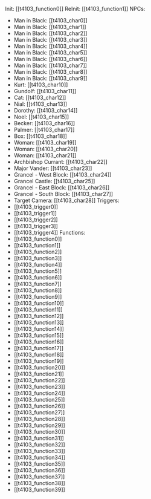 Init: [[t4103_function0]]
ReInit: [[t4103_function1]]
NPCs:
- Man in Black: [[t4103_char0]]
- Man in Black: [[t4103_char1]]
- Man in Black: [[t4103_char2]]
- Man in Black: [[t4103_char3]]
- Man in Black: [[t4103_char4]]
- Man in Black: [[t4103_char5]]
- Man in Black: [[t4103_char6]]
- Man in Black: [[t4103_char7]]
- Man in Black: [[t4103_char8]]
- Man in Black: [[t4103_char9]]
- Kurt: [[t4103_char10]]
- Gundolf: [[t4103_char11]]
- Cat: [[t4103_char12]]
- Nial: [[t4103_char13]]
- Dorothy: [[t4103_char14]]
- Noel: [[t4103_char15]]
- Becker: [[t4103_char16]]
- Palmer: [[t4103_char17]]
- Box: [[t4103_char18]]
- Woman: [[t4103_char19]]
- Woman: [[t4103_char20]]
- Woman: [[t4103_char21]]
- Archbishop Currant: [[t4103_char22]]
- Major Vander: [[t4103_char23]]
- Grancel - West Block: [[t4103_char24]]
- Grancel Castle: [[t4103_char25]]
- Grancel - East Block: [[t4103_char26]]
- Grancel - South Block: [[t4103_char27]]
- Target Camera: [[t4103_char28]]
Triggers:
- [[t4103_trigger0]]
- [[t4103_trigger1]]
- [[t4103_trigger2]]
- [[t4103_trigger3]]
- [[t4103_trigger4]]
Functions:
- [[t4103_function0]]
- [[t4103_function1]]
- [[t4103_function2]]
- [[t4103_function3]]
- [[t4103_function4]]
- [[t4103_function5]]
- [[t4103_function6]]
- [[t4103_function7]]
- [[t4103_function8]]
- [[t4103_function9]]
- [[t4103_function10]]
- [[t4103_function11]]
- [[t4103_function12]]
- [[t4103_function13]]
- [[t4103_function14]]
- [[t4103_function15]]
- [[t4103_function16]]
- [[t4103_function17]]
- [[t4103_function18]]
- [[t4103_function19]]
- [[t4103_function20]]
- [[t4103_function21]]
- [[t4103_function22]]
- [[t4103_function23]]
- [[t4103_function24]]
- [[t4103_function25]]
- [[t4103_function26]]
- [[t4103_function27]]
- [[t4103_function28]]
- [[t4103_function29]]
- [[t4103_function30]]
- [[t4103_function31]]
- [[t4103_function32]]
- [[t4103_function33]]
- [[t4103_function34]]
- [[t4103_function35]]
- [[t4103_function36]]
- [[t4103_function37]]
- [[t4103_function38]]
- [[t4103_function39]]

